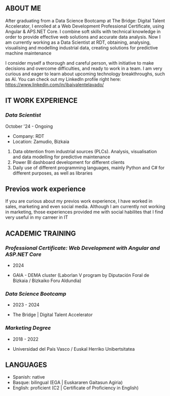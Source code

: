 ## ABOUT ME

After graduating from a Data Science Bootcamp at The Bridge: Digital Talent Accelerator, I enrolled at a Web Development Professional Certificate, using Angular & APS.NET Core. I combine soft skills with technical knowledge in order to provide effective web solutions and accurate data analysis. Now I am currently working as a Data Scientist at RDT, obtaining, analysing, visualising and modelling industrial data, creating solutions for predictive machine maintenance

I consider myself a thorough and careful person, with initiative to make decisions and overcome difficulties, and ready to work in a team. I am very curious and eager to learn about upcoming technology breakthroughs, such as AI. You can check out my LinkedIn profile right here: https://www.linkedin.com/in/ibaivalentelavado/

## IT WORK EXPERIENCE

### *Data Scientist*
October '24 - Ongoing
- Company: RDT
- Location: Zamudio, Bizkaia
1. Data obtention from industrial sources (PLCs). Analysis, visualisation and data modelling for predictive maintenance
2. Power BI dashboard development for different clients
3. Daily use of different programming languages, mainly Python and C# for different purposes, as well as libraries

## Previos work experience
If you are curious about my previos work experience, I have worked in sales, marketing and even social media.
Although I am currently not working in marketing, those experiences provided me with social habilites that I find very useful in my carreer in IT


## ACADEMIC TRAINING

### *Professional Certificate: Web Development with Angular and ASP.NET Core*

- 2024

- GAIA - DEMA cluster (Laborlan V program by Diputación Foral de Bizkaia / Bizkaiko Foru Aldundia)

### *Data Science Bootcamp*

- 2023 - 2024

- The Bridge | Digital Talent Accelerator


### *Marketing Degree*

- 2018 - 2022

- Universidad del País Vasco / Euskal Herriko Unibertsitatea


## LANGUAGES

* Spanish: native
* Basque: bilingual (EGA | Euskararen Gaitasun Agiria)
* English: proficient (C2 | Certificate of Proficiency in English)
